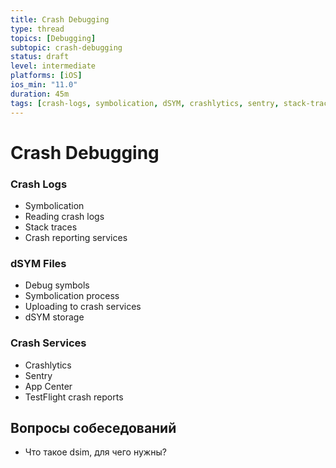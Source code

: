 ```yaml
---
title: Crash Debugging
type: thread
topics: [Debugging]
subtopic: crash-debugging
status: draft
level: intermediate
platforms: [iOS]
ios_min: "11.0"
duration: 45m
tags: [crash-logs, symbolication, dSYM, crashlytics, sentry, stack-trace]
---
```


# Crash Debugging


### Crash Logs
- Symbolication
- Reading crash logs
- Stack traces
- Crash reporting services

### dSYM Files
- Debug symbols
- Symbolication process
- Uploading to crash services
- dSYM storage

### Crash Services
- Crashlytics
- Sentry
- App Center
- TestFlight crash reports

## Вопросы собеседований
- Что такое dsim, для чего нужны?


